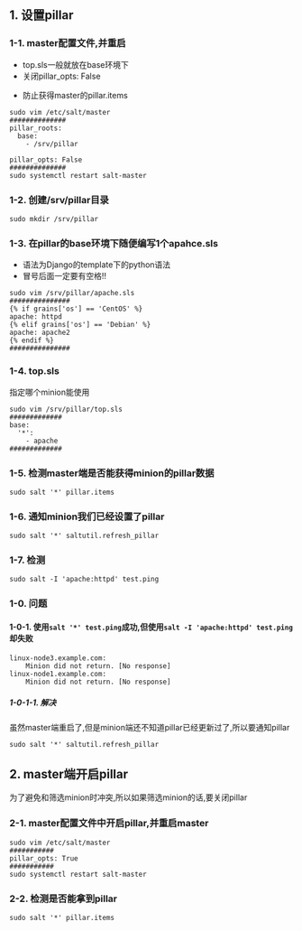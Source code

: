 ## 1. 设置pillar
### 1-1. master配置文件,并重启
+ top.sls一般就放在base环境下
+ 关闭pillar_opts: False
- 防止获得master的pillar.items
```
sudo vim /etc/salt/master
##############
pillar_roots:
  base:
    - /srv/pillar

pillar_opts: False
##############
sudo systemctl restart salt-master
```
### 1-2. 创建/srv/pillar目录
```
sudo mkdir /srv/pillar
```

### 1-3. 在pillar的base环境下随便编写1个apahce.sls
+ 语法为Django的template下的python语法
+ 冒号后面一定要有空格!!
```
sudo vim /srv/pillar/apache.sls
###############
{% if grains['os'] == 'CentOS' %}
apache: httpd
{% elif grains['os'] == 'Debian' %}
apache: apache2
{% endif %}
###############
```

### 1-4. top.sls
指定哪个minion能使用 
```
sudo vim /srv/pillar/top.sls
#############
base:
  '*':
    - apache
#############
```

### 1-5. 检测master端是否能获得minion的pillar数据
```
sudo salt '*' pillar.items
```

### 1-6. 通知minion我们已经设置了pillar
```
sudo salt '*' saltutil.refresh_pillar
```

### 1-7. 检测
```
sudo salt -I 'apache:httpd' test.ping
```

### 1-0. 问题
#### 1-0-1. 使用`salt '*' test.ping`成功,但使用`salt -I 'apache:httpd' test.ping`却失败
```
linux-node3.example.com:
    Minion did not return. [No response]
linux-node1.example.com:
    Minion did not return. [No response]
```
##### 1-0-1-1. 解决
虽然master端重启了,但是minion端还不知道pillar已经更新过了,所以要通知pillar
```
sudo salt '*' saltutil.refresh_pillar
```

## 2. master端开启pillar
为了避免和筛选minion时冲突,所以如果筛选minion的话,要关闭pillar
### 2-1. master配置文件中开启pillar,并重启master
```
sudo vim /etc/salt/master 
###########
pillar_opts: True
###########
sudo systemctl restart salt-master
```
### 2-2. 检测是否能拿到pillar
```
sudo salt '*' pillar.items
```
